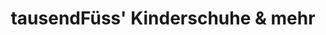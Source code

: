 ---
title: "tausendFüss' Kinderschuhe & mehr"
url: /potsdam/tausendfuess-kinderschuhe-und-mehr/
shop: Schuhe
---